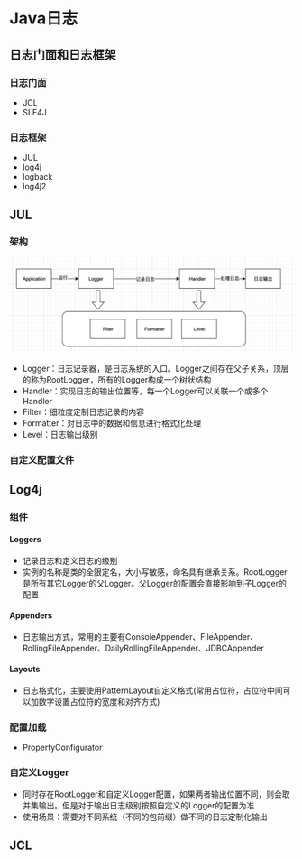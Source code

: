 # Java日志

## 日志门面和日志框架

### 日志门面

- JCL
- SLF4J

### 日志框架

- JUL
- log4j
- logback
- log4j2

## JUL

### 架构

![image-20211023164940779](assets/image-20211023164940779.png)

- Logger：日志记录器，是日志系统的入口。Logger之间存在父子关系，顶层的称为RootLogger，所有的Logger构成一个树状结构
- Handler：实现日志的输出位置等，每一个Logger可以关联一个或多个Handler
- Filter：细粒度定制日志记录的内容
- Formatter：对日志中的数据和信息进行格式化处理
- Level：日志输出级别

### 自定义配置文件

## Log4j

### 组件

#### Loggers

- 记录日志和定义日志的级别
- 实例的名称是类的全限定名，大小写敏感，命名具有继承关系。RootLogger是所有其它Logger的父Logger。父Logger的配置会直接影响到子Logger的配置

#### Appenders

- 日志输出方式，常用的主要有ConsoleAppender、FileAppender、RollingFileAppender、DailyRollingFileAppender、JDBCAppender

#### Layouts

- 日志格式化，主要使用PatternLayout自定义格式(常用占位符，占位符中间可以加数字设置占位符的宽度和对齐方式)

### 配置加载

- PropertyConfigurator

### 自定义Logger

- 同时存在RootLogger和自定义Logger配置，如果两者输出位置不同，则会取并集输出。但是对于输出日志级别按照自定义的Logger的配置为准
- 使用场景：需要对不同系统（不同的包前缀）做不同的日志定制化输出

## JCL
